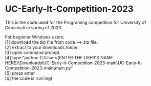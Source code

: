 # UC-Early-It-Competition-2023
This is the code used for the Programing competition for University of Cincinnati in spring of 2023.<br />


For beginner Windows users: <br />
[1] download the zip file from code --> zip file. <br />
[2] extract to your downloads folder. <br />
[3] open command prompt. <br />
[4] type "python C:\Users\{ENTER THE USER'S NAME HERE}\Downloads\UC-Early-It-Competition-2023-main\UC-Early-It-Competition-2023-main\main.py" <br />
[5] press enter <br />
[6] the code is running!<br />
